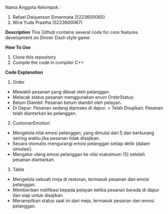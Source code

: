 Nama Anggota Kelompok :
1. Rafael Dwiyanson Simarmata (5223600065)
2. Wira Yuda Prastha (5223600067)
   
**Description**
This Github contains several code for core features development on Dinner Dash style game. 

**How To Use**
1. Clone this repository
2. Compile the code in compiler C++

**Code Explanation**
1. Order
  - Mewakili pesanan yang dibuat oleh pelanggan.
  - Melacak status pesanan menggunakan enum OrderStatus:
  - Belum Diambil: Pesanan belum diambil oleh pelayan.
  - Di Dapur: Pesanan sedang diproses di dapur.
  = Telah Disajikan: Pesanan telah diantarkan ke pelanggan.
2. CustomerEmotion
  - Mengelola nilai emosi pelanggan, yang dimulai dari 5 dan berkurang seiring waktu jika pesanan tidak disajikan.
  - Secara otomatis mengurangi emosi pelanggan setiap detik (dalam simulasi).
  - Mengatur ulang emosi pelanggan ke nilai maksimum (5) setelah pesanan diantarkan.
3. Table
  - Mengelola sebuah meja di restoran, termasuk pesanan dan emosi pelanggan.
  - Memberikan notifikasi kepada pelayan ketika pesanan berada di dapur dan siap untuk disajikan.
  - Menampilkan status saat ini dari meja, termasuk pesanan dan emosi pelanggan.
